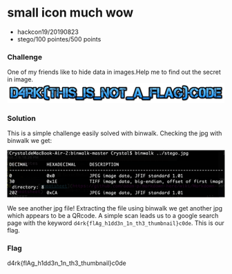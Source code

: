 # small icon much wow
* hackcon19/20190823
* stego/100 pointes/500 points

### Challenge
One of my friends like to hide data in images.Help me to find out the secret in image.
![](src/stegohackcon19.jpg)

### Solution
This is a simple challenge easily solved with binwalk.
Checking the jpg with binwalk we get:

![](src/stegohackcon19solve.png)

We see another jpg file! Extracting the file using binwalk we get another jpg which appears to be a QRcode. A simple scan leads us to a google search page with the keyword `d4rk{flAg_h1dd3n_1n_th3_thumbnail}c0de`.
This is our flag.

### Flag
d4rk{flAg_h1dd3n_1n_th3_thumbnail}c0de

